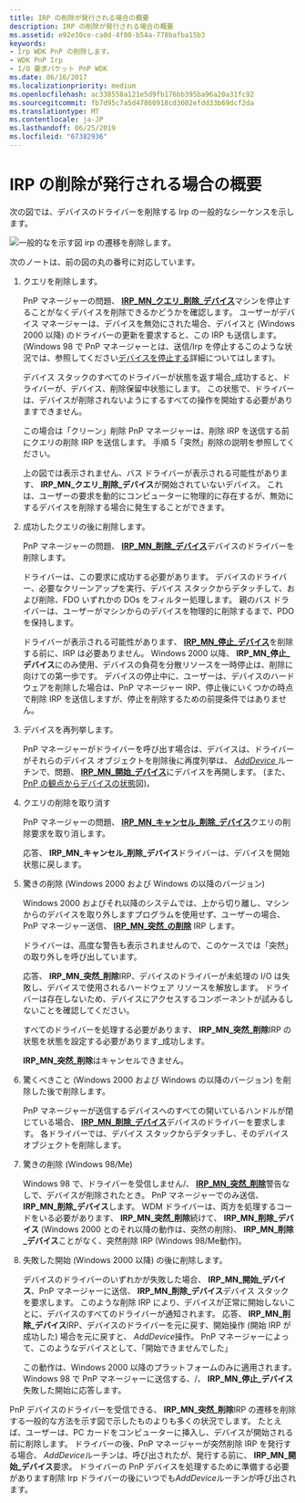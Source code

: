 ```yaml
---
title: IRP の削除が発行される場合の概要
description: IRP の削除が発行される場合の概要
ms.assetid: e92e30ce-ca0d-4f00-b54a-778bafba15b3
keywords:
- Irp WDK PnP の削除します。
- WDK PnP Irp
- I/O 要求パケット PnP WDK
ms.date: 06/16/2017
ms.localizationpriority: medium
ms.openlocfilehash: ac338558a121e5d9fb176bb395ba96a20a31fc92
ms.sourcegitcommit: fb7d95c7a5d47860918cd3602efdd33b69dcf2da
ms.translationtype: MT
ms.contentlocale: ja-JP
ms.lasthandoff: 06/25/2019
ms.locfileid: "67382936"
---
```

# <a name="understanding-when-remove-irps-are-issued"></a>IRP の削除が発行される場合の概要





次の図では、デバイスのドライバーを削除する Irp の一般的なシーケンスを示します。

![一般的なを示す図 irp の遷移を削除します。](images/rem-irps.png)

次のノートは、前の図の丸の番号に対応しています。

1.  クエリを削除します。

    PnP マネージャーの問題、 [ **IRP\_MN\_クエリ\_削除\_デバイス**](https://docs.microsoft.com/windows-hardware/drivers/kernel/irp-mn-query-remove-device)マシンを停止することがなくデバイスを削除できるかどうかを確認します。 ユーザーがデバイス マネージャーは、デバイスを無効にされた場合、デバイスと (Windows 2000 以降) のドライバーの更新を要求すると、この IRP も送信します。 (Windows 98 で PnP マネージャーとは、送信/Irp を停止するこのような状況では、参照してください[デバイスを停止する](stopping-a-device.md)詳細についてはします)。

    デバイス スタックのすべてのドライバーが状態を返す場合\_成功すると、ドライバーが、デバイス、削除保留中状態にします。 この状態で、ドライバーは、デバイスが削除されないようにするすべての操作を開始する必要がありますできません。

    この場合は「クリーン」削除 PnP マネージャーは、削除 IRP を送信する前にクエリの削除 IRP を送信します。 手順 5「突然」削除の説明を参照してください。

    上の図では表示されません、バス ドライバーが表示される可能性があります、 **IRP\_MN\_クエリ\_削除\_デバイス**が開始されていないデバイス。 これは、ユーザーの要求を動的にコンピューターに物理的に存在するが、無効にするデバイスを削除する場合に発生することができます。

2.  成功したクエリの後に削除します。

    PnP マネージャーの問題、 [ **IRP\_MN\_削除\_デバイス**](https://docs.microsoft.com/windows-hardware/drivers/kernel/irp-mn-remove-device)デバイスのドライバーを削除します。

    ドライバーは、この要求に成功する必要があります。 デバイスのドライバー、必要なクリーンアップを実行、デバイス スタックからデタッチして、および削除、FDO いずれかの DOs をフィルター処理します。 親のバス ドライバーは、ユーザーがマシンからのデバイスを物理的に削除するまで、PDO を保持します。

    ドライバーが表示される可能性があります、 [ **IRP\_MN\_停止\_デバイス**](https://docs.microsoft.com/windows-hardware/drivers/kernel/irp-mn-stop-device)を削除する前に、IRP は必要ありません。 Windows 2000 以降、 **IRP\_MN\_停止\_デバイス**にのみ使用、デバイスの負荷を分散リソースを一時停止は、削除に向けての第一歩です。 デバイスの停止中に、ユーザーは、デバイスのハードウェアを削除した場合は、PnP マネージャー IRP、停止後にいくつかの時点で削除 IRP を送信しますが、停止を削除するための前提条件ではありません。

3.  デバイスを再列挙します。

    PnP マネージャーがドライバーを呼び出す場合は、デバイスは、ドライバーがそれらのデバイス オブジェクトを削除後に再度列挙は、 [ *AddDevice* ](https://docs.microsoft.com/windows-hardware/drivers/ddi/content/wdm/nc-wdm-driver_add_device)ルーチンで、問題、 [ **IRP\_MN\_開始\_デバイス**](https://docs.microsoft.com/windows-hardware/drivers/kernel/irp-mn-start-device)にデバイスを再開します。 (また、 [PnP の観点からデバイスの状態](state-transitions-for-pnp-devices.md#ddk-state-transitions-for-pnp-devices-kg)図)。

4.  クエリの削除を取り消す

    PnP マネージャーの問題、 [ **IRP\_MN\_キャンセル\_削除\_デバイス**](https://docs.microsoft.com/windows-hardware/drivers/kernel/irp-mn-cancel-remove-device)クエリの削除要求を取り消します。

    応答、 **IRP\_MN\_キャンセル\_削除\_デバイス**ドライバーは、デバイスを開始状態に戻します。

5.  驚きの削除 (Windows 2000 および Windows の以降のバージョン)

    Windows 2000 およびそれ以降のシステムでは、上から切り離し、マシンからのデバイスを取り外しますプログラムを使用せず、ユーザーの場合、PnP マネージャー送信、 [ **IRP\_MN\_突然\_の削除**](https://docs.microsoft.com/windows-hardware/drivers/kernel/irp-mn-surprise-removal) IRP します。

    ドライバーは、高度な警告も表示されませんので、このケースでは「突然」の取り外しを呼び出しています。

    応答、 **IRP\_MN\_突然\_削除**IRP、デバイスのドライバーが未処理の I/O は失敗し、デバイスで使用されるハードウェア リソースを解放します。 ドライバーは存在しないため、デバイスにアクセスするコンポーネントが試みるしないことを確認してください。

    すべてのドライバーを処理する必要があります、 **IRP\_MN\_突然\_削除**IRP の状態を状態を設定する必要があります\_成功します。

    **IRP\_MN\_突然\_削除**はキャンセルできません。

6.  驚くべきこと (Windows 2000 および Windows の以降のバージョン) を削除した後で削除します。

    PnP マネージャーが送信するデバイスへのすべての開いているハンドルが閉じている場合、 [ **IRP\_MN\_削除\_デバイス**](https://docs.microsoft.com/windows-hardware/drivers/kernel/irp-mn-remove-device)デバイスのドライバーを要求します。 各ドライバーでは、デバイス スタックからデタッチし、そのデバイス オブジェクトを削除します。

7.  驚きの削除 (Windows 98/Me)

    Windows 98 で、ドライバーを受信しません/、 [ **IRP\_MN\_突然\_削除**](https://docs.microsoft.com/windows-hardware/drivers/kernel/irp-mn-surprise-removal)警告なしで、デバイスが削除されたとき。 PnP マネージャーでのみ送信、 **IRP\_MN\_削除\_デバイス**します。 WDM ドライバーは、両方を処理するコードをいる必要があります、 **IRP\_MN\_突然\_削除**続けて、 **IRP\_MN\_削除\_デバイス** (Windows 2000 とのそれ以降の動作は、突然の削除)、 **IRP\_MN\_削除\_デバイス**ことがなく、突然削除 IRP (Windows 98/Me動作)。

8.  失敗した開始 (Windows 2000 以降) の後に削除します。

    デバイスのドライバーのいずれかが失敗した場合、 **IRP\_MN\_開始\_デバイス**、PnP マネージャーに送信、 **IRP\_MN\_削除\_デバイス**デバイス スタックを要求します。 このような削除 IRP により、デバイスが正常に開始しないことに、デバイスのすべてのドライバーが通知されます。 応答、 **IRP\_MN\_削除\_デバイス**IRP、デバイスのドライバーを元に戻す、開始操作 (開始 IRP が成功した) 場合を元に戻すと、 *AddDevice*操作。 PnP マネージャーによって、このようなデバイスとして、「開始できませんでした」

    この動作は、Windows 2000 以降のプラットフォームのみに適用されます。 Windows 98 で PnP マネージャーに送信する、/、 **IRP\_MN\_停止\_デバイス**失敗した開始に応答します。

PnP デバイスのドライバーを受信できる、 **IRP\_MN\_突然\_削除**IRP の遷移を削除する一般的な方法を示す図で示したものよりも多くの状況でします。 たとえば、ユーザーは、PC カードをコンピューターに挿入し、デバイスが開始される前に削除します。 ドライバーの後、PnP マネージャーが突然削除 IRP を発行する場合、 *AddDevice*ルーチンは、呼び出されたが、発行する前に、 **IRP\_MN\_開始\_デバイス**要求。 ドライバーの PnP デバイスを処理するために準備する必要があります削除 Irp ドライバーの後にいつでも*AddDevice*ルーチンが呼び出されます。

 

 




